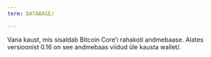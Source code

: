 ```yaml
---
term: DATABASE/

---
```

Vana kaust, mis sisaldab Bitcoin Core'i rahakoti andmebaase. Alates versioonist 0.16 on see andmebaas viidud üle kausta wallet/.